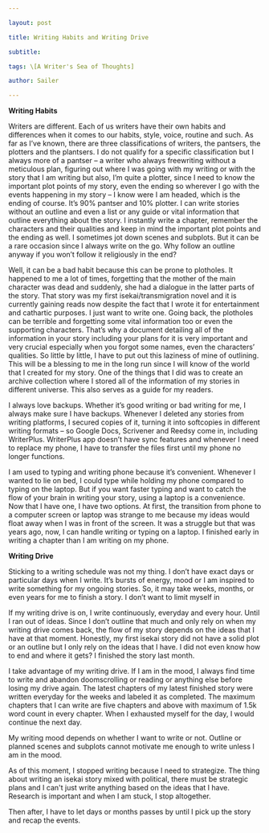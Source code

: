 ```yaml
---

layout: post

title: Writing Habits and Writing Drive

subtitle: 

tags: \[A Writer's Sea of Thoughts]

author: Sailer

--- 
```




**Writing Habits** 



Writers are different. Each of us writers have their own habits and differences when it comes to our habits, style, voice, routine and such. As far as I’ve known, there are three classifications of writers, the pantsers, the plotters and the plantsers. I do not qualify for a specific classification but I always more of a pantser – a writer who always freewriting without a meticulous plan, figuring out where I was going with my writing or with the story that I am writing but also, I’m quite a plotter, since I need to know the important plot points of my story, even the ending so wherever I go with the events happening in my story – I know were I am headed, which is the ending of course. It’s 90% pantser and 10% plotter. I can write stories without an outline and even a list or any guide or vital information that outline everything about the story. I instantly write a chapter, remember the characters and their qualities and keep in mind the important plot points and the ending as well. I sometimes jot down scenes and subplots. But it can be a rare occasion since I always write on the go. Why follow an outline anyway if you won’t follow it religiously in the end?



Well, it can be a bad habit because this can be prone to plotholes. It happened to me a lot of times, forgetting that the mother of the main character was dead and suddenly, she had a dialogue in the latter parts of the story. That story was my first isekai/transmigration novel and it is currently gaining reads now despite the fact that I wrote it for entertainment and cathartic purposes. I just want to write one. Going back, the plotholes can be terrible and forgetting some vital information too or even the supporting characters. That’s why a document detailing all of the information in your story including your plans for it is very important and very crucial especially when you forgot some names, even the characters’ qualities. So little by little, I have to put out this laziness of mine of outlining. This will be a blessing to me in the long run since I will know of the world that I created for my story. One of the things that I did was to create an archive collection where I stored all of the information of my stories in different universe. This also serves as a guide for my readers.



I always love backups. Whether it’s good writing or bad writing for me, I always make sure I have backups. Whenever I deleted any stories from writing platforms, I secured copies of it, turning it into softcopies in different writing formats – so Google Docs, Scrivener and Reedsy come in, including WriterPlus. WriterPlus app doesn’t have sync features and whenever I need to replace my phone, I have to transfer the files first until my phone no longer functions.



I am used to typing and writing phone because it’s convenient. Whenever I wanted to lie on bed, I could type while holding my phone compared to typing on the laptop. But if you want faster typing and want to catch the flow of your brain in writing your story, using a laptop is a convenience. Now that I have one, I have two options. At first, the transition from phone to a computer screen or laptop was strange to me because my ideas would float away when I was in front of the screen. It was a struggle but that was years ago, now, I can handle writing or typing on a laptop. I finished early in writing a chapter than I am writing on my phone. 



**Writing Drive** 



Sticking to a writing schedule was not my thing. I don’t have exact days or particular days when I write. It’s bursts of energy, mood or I am inspired to write something for my ongoing stories. So, it may take weeks, months, or even years for me to finish a story. I don’t want to limit myself in 

If my writing drive is on, I write continuously, everyday and every hour. Until I ran out of ideas. Since I don’t outline that much and only rely on when my writing drive comes back, the flow of my story depends on the ideas that I have at that moment. Honestly, my first isekai story did not have a solid plot or an outline but I only rely on the ideas that I have. I did not even know how to end and where it gets? I finished the story last month. 



I take advantage of my writing drive. If I am in the mood, I always find time to write and abandon doomscrolling or reading or anything else before losing my drive again. The latest chapters of my latest finished story were written everyday for the weeks and labeled it as completed. The maximum chapters that I can write are five chapters and above with maximum of 1.5k word count in every chapter. When I exhausted myself for the day, I would continue the next day. 



My writing mood depends on whether I want to write or not. Outline or planned scenes and subplots cannot motivate me enough to write unless I am in the mood. 



As of this moment, I stopped writing because I need to strategize. The thing about writing an isekai story mixed with political, there must be strategic plans and I can't just write anything based on the ideas that I have. Research is important and when I am stuck, I stop altogether. 



Then after, I have to let days or months passes by until I pick up the story and recap the events. 





